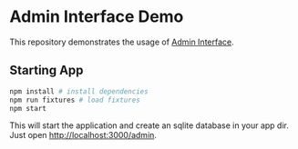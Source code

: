 # Admin Interface Demo

This repository demonstrates the usage of [Admin Interface](https://github.com/admin-interface/admin-interface).

## Starting App
```bash
npm install # install dependencies
npm run fixtures # load fixtures
npm start
```

This will start the application and create an sqlite database in your app dir.
Just open [http://localhost:3000/admin](http://localhost:3000/admin).